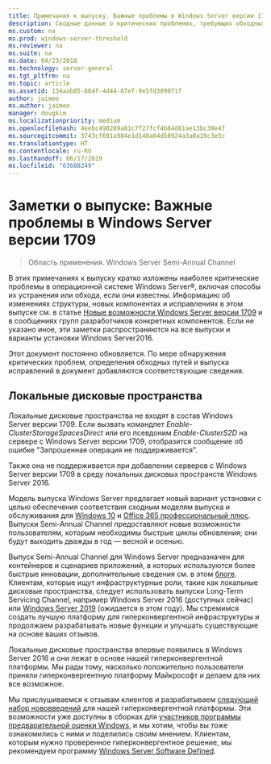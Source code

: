 ```yaml
---
title: Примечания к выпуску. Важные проблемы в Windows Server версии 1709
description: Сводные данные о критических проблемах, требующих обходных действий во избежание аварийного завершения, "зависания", ошибки установки и потери данных.
ms.custom: na
ms.prod: windows-server-threshold
ms.reviewer: na
ms.suite: na
ms.date: 04/23/2018
ms.technology: server-general
ms.tgt_pltfrm: na
ms.topic: article
ms.assetid: 134aab85-664f-4d44-87ef-9e5fd389071f
author: jaimeo
ms.author: jaimeo
manager: dougkim
ms.localizationpriority: medium
ms.openlocfilehash: 4eebc498289a81c7f27fcf4b84d81ae13bc38e4f
ms.sourcegitcommit: 3743cf691a984e1d140a04d50924a3a0a19c3e5c
ms.translationtype: HT
ms.contentlocale: ru-RU
ms.lasthandoff: 06/17/2019
ms.locfileid: "63688249"
---
```

# <a name="release-notes-important-issues-in-windows-server-version-1709"></a>Заметки о выпуске: Важные проблемы в Windows Server версии 1709

>Область применения. Windows Server Semi-Annual Channel

В этих примечаниях к выпуску кратко изложены наиболее критические проблемы в операционной системе Windows Server&reg;, включая способы их устранения или обхода, если они известны. Информацию об изменениях структуры, новых компонентах и исправлениях в этом выпуске см. в статье [Новые возможности Windows Server версии 1709](whats-new-in-windows-server-1709.md) и в сообщениях групп разработчиков конкретных компонентов. Если не указано иное, эти заметки распространяются на все выпуски и варианты установки Windows Server2016.  

Этот документ постоянно обновляется. По мере обнаружения критических проблем, определения обходных путей и выпуска исправлений в документ добавляются соответствующие сведения.  
  
## <a name="storage-spaces-direct"></a>Локальные дисковые пространства
[comment]: # (ИД: неизвестно; Отправитель: stevenek; Состояние: утверждено)  
Локальные дисковые пространства не входят в состав Windows Server версии 1709. Если вызвать командлет *Enable-ClusterStorageSpacesDirect* или его псевдоним *Enable-ClusterS2D* на сервере с Windows Server версии 1709, отобразится сообщение об ошибке "Запрошенная операция не поддерживается".

Также она не поддерживается при добавлении серверов с Windows Server версии 1709 в среду локальных дисковых пространств Windows Server 2016.

Модель выпуска Windows Server предлагает новый вариант установки с целью обеспечения соответствия сходным моделям выпуска и обслуживания для [Windows 10](https://docs.microsoft.com/windows/deployment/update/waas-overview) и [Office 365 профессиональный плюс](https://support.office.com/article/Overview-of-the-upcoming-changes-to-Office-365-ProPlus-update-management-78b33779-9356-4cdf-9d2c-08350ef05cca?ui=en-US&rs=en-US&ad=US). Выпуски Semi-Annual Channel предоставляют новые возможности пользователям, которым необходимы быстрые циклы обновления; они будут выходить дважды в год — весной и осенью.

Выпуск Semi-Annual Channel для Windows Server предназначен для контейнеров и сценариев приложений, в которых используются более быстрые инновации, дополнительные сведения см. в этом [блоге](https://cloudblogs.microsoft.com/windowsserver/2018/03/29/windows-server-semi-annual-channel-update). Клиентам, которые ищут инфраструктурные роли, такие как локальные дисковые пространства, следует использовать выпуски Long-Term Servicing Channel, например Windows Server 2016 (доступных сейчас) или [Windows Server 2019](https://cloudblogs.microsoft.com/windowsserver/2018/03/20/introducing-windows-server-2019-now-available-in-preview) (ожидается в этом году). Мы стремимся создать лучшую платформу для гиперконвергентной инфраструктуры и продолжаем разрабатывать новые функции и улучшать существующие на основе ваших отзывов. 

Локальные дисковые пространства впервые появились в Windows Server 2016 и они лежат в основе нашей гиперконвергентной платформы. Мы рады тому, насколько положительно пользователи приняли гиперконвергентную платформу Майкрософт и делаем для них все возможное.

Мы прислушиваемся к отзывам клиентов и разрабатываем [следующий набор нововведений](https://blogs.technet.microsoft.com/windowsserver/2017/09/07/sneak-peek-2-windows-server-version-1709-hyper-converged-infrastructure/) для нашей гиперконвергентной платформы. Эти возможности уже доступны в сборках для [участников программы предварительной оценки Windows](https://insider.windows.com/for-business/), и мы хотим, чтобы вы тоже ознакомились с ними и поделились своим мнением. Клиентам, которым нужно проверенное гиперконвергентное решение, мы рекомендуем программу [Windows Server Software Defined](http://microsoft.com/wssd).
